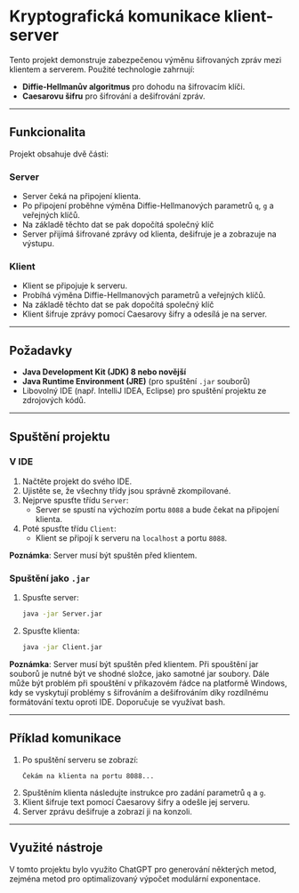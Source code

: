 # Kryptografická komunikace klient-server

Tento projekt demonstruje zabezpečenou výměnu šifrovaných zpráv mezi klientem a serverem.
Použité technologie zahrnují:
- **Diffie-Hellmanův algoritmus** pro dohodu na šifrovacím klíči.
- **Caesarovu šifru** pro šifrování a dešifrování zpráv.

---

## Funkcionalita
Projekt obsahuje dvě části:

### Server
- Server čeká na připojení klienta.
- Po připojení proběhne výměna Diffie-Hellmanových parametrů `q`, `g` a veřejných klíčů.
- Na základě těchto dat se pak dopočítá společný klíč
- Server přijímá šifrované zprávy od klienta, dešifruje je a zobrazuje na výstupu.

### Klient
- Klient se připojuje k serveru.
- Probíhá výměna Diffie-Hellmanových parametrů a veřejných klíčů.
- Na základě těchto dat se pak dopočítá společný klíč
- Klient šifruje zprávy pomocí Caesarovy šifry a odesílá je na server.

---

## Požadavky
- **Java Development Kit (JDK) 8 nebo novější**
- **Java Runtime Environment (JRE)** (pro spuštění `.jar` souborů)
- Libovolný IDE (např. IntelliJ IDEA, Eclipse) pro spuštění projektu ze zdrojových kódů.

---

## Spuštění projektu

### V IDE
1. Načtěte projekt do svého IDE.
2. Ujistěte se, že všechny třídy jsou správně zkompilované.
3. Nejprve spusťte třídu `Server`:
   - Server se spustí na výchozím portu `8088` a bude čekat na připojení klienta.
4. Poté spusťte třídu `Client`:
   - Klient se připojí k serveru na `localhost` a portu `8088`.

**Poznámka**: Server musí být spuštěn před klientem.

### Spuštění jako `.jar`
1. Spusťte server:
   ```bash
   java -jar Server.jar
   ```
2. Spusťte klienta:
   ```bash
   java -jar Client.jar
   ```

**Poznámka**: Server musí být spuštěn před klientem. Při spouštění jar souborů je nutné 
být ve shodné složce, jako samotné jar soubory. Dále může být problém při spouštění v příkazovém řádce
na platformě Windows, kdy se vyskytují problémy s šifrováním a dešifrováním díky rozdílnému formátování 
textu oproti IDE. Doporučuje se využívat bash.

---

## Příklad komunikace
1. Po spuštění serveru se zobrazí:
   ```
   Čekám na klienta na portu 8088...
   ```
2. Spuštěním klienta následujte instrukce pro zadání parametrů `q` a `g`.
3. Klient šifruje text pomocí Caesarovy šifry a odešle jej serveru.
4. Server zprávu dešifruje a zobrazí ji na konzoli.

---

## Využité nástroje
V tomto projektu bylo využito ChatGPT pro generování některých metod, zejména metod pro optimalizovaný výpočet modulární exponentace.
